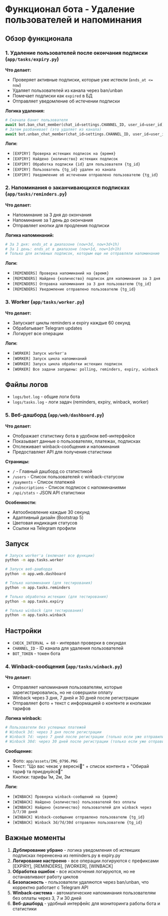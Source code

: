 # Функционал бота - Удаление пользователей и напоминания

## Обзор функционала

### 1. Удаление пользователей после окончания подписки (`app/tasks/expiry.py`)

**Что делает:**
- Проверяет активные подписки, которые уже истекли (`ends_at <= now`)
- Удаляет пользователей из канала через ban/unban
- Помечает подписки как `expired` в БД
- Отправляет уведомление об истечении подписки

**Логика удаления:**
```python
# Сначала банит пользователя
await bot.ban_chat_member(chat_id=settings.CHANNEL_ID, user_id=user_id)
# Затем разбанивает (это удаляет из канала)
await bot.unban_chat_member(chat_id=settings.CHANNEL_ID, user_id=user_id, only_if_banned=True)
```

**Логи:**
- `[EXPIRY] Проверка истекших подписок на {время}`
- `[EXPIRY] Найдено {количество} истекших подписок`
- `[EXPIRY] Обработка подписки {id} для пользователя {tg_id}`
- `[EXPIRY] Пользователь {tg_id} удален из канала`
- `[EXPIRY] Уведомление об истечении отправлено пользователю {tg_id}`

### 2. Напоминания о заканчивающихся подписках (`app/tasks/reminders.py`)

**Что делает:**
- Напоминание за 3 дня до окончания
- Напоминание за 1 день до окончания
- Отправляет кнопки для продления подписки

**Логика напоминаний:**
```python
# За 3 дня: ends_at в диапазоне (now+3d, now+3d+1h)
# За 1 день: ends_at в диапазоне (now+1d, now+1d+1h)
# Только для активных подписок, которым еще не отправляли напоминание
```

**Логи:**
- `[REMINDERS] Проверка напоминаний на {время}`
- `[REMINDERS] Найдено {количество} подписок для напоминания за 3 дня`
- `[REMINDERS] Отправка напоминания за 3 дня пользователю {tg_id}`
- `[REMINDERS] Уведомление отправлено пользователю {tg_id}`

### 3. Worker (`app/tasks/worker.py`)

**Что делает:**
- Запускает циклы reminders и expiry каждые 60 секунд
- Обрабатывает Telegram updates
- Логирует все операции

**Логи:**
- `[WORKER] Запуск worker'а`
- `[WORKER] Запуск цикла напоминаний`
- `[WORKER] Запуск цикла обработки истекших подписок`
- `[WORKER] Все задачи запущены: polling, reminders, expiry, winback`

## Файлы логов

- `logs/bot.log` - общие логи бота
- `logs/tasks.log` - логи задач (reminders, expiry, winback, worker)

### 5. Веб-дашборд (`app/web/dashboard.py`)

**Что делает:**
- Отображает статистику бота в удобном веб-интерфейсе
- Показывает данные о пользователях, платежах, подписках
- Отслеживает winback-сообщения и напоминания
- Предоставляет API для получения статистики

**Страницы:**
- `/` - Главный дашборд со статистикой
- `/users` - Список пользователей с winback-статусом
- `/payments` - Список платежей
- `/subscriptions` - Список подписок с напоминаниями
- `/api/stats` - JSON API статистики

**Особенности:**
- Автообновление каждые 30 секунд
- Адаптивный дизайн (Bootstrap 5)
- Цветовая индикация статусов
- Ссылки на Telegram профили

## Запуск

```bash
# Запуск worker'а (включает все функции)
python -m app.tasks.worker

# Запуск веб-дашборда
python -m app.web.dashboard

# Только напоминания (для тестирования)
python -m app.tasks.reminders

# Только обработка истекших (для тестирования)
python -m app.tasks.expiry

# Только winback (для тестирования)
python -m app.tasks.winback
```

## Настройки

- `CHECK_INTERVAL = 60` - интервал проверки в секундах
- `CHANNEL_ID` - ID канала для удаления пользователей
- `BOT_TOKEN` - токен бота

### 4. Winback-сообщения (`app/tasks/winback.py`)

**Что делает:**
- Отправляет напоминания пользователям, которые зарегистрировались, но не совершили оплату
- Winback через 3 дня, 7 дней и 30 дней после регистрации
- Отправляет фото + текст с информацией о контенте и кнопками тарифов

**Логика winback:**
```python
# Пользователи без успешных платежей
# Winback 3d: через 3 дня после регистрации
# Winback 7d: через 7 дней после регистрации (только если уже отправили 3d)
# Winback 30d: через 30 дней после регистрации (только если уже отправили 7d)
```

**Сообщение:**
- Фото: `app/assets/IMG_0796.PNG`
- Текст: "Що вас чекає у вересні🍂" + список контента + "Обирай тариф та приєднуйся🖤"
- Кнопки: тарифы 1м, 2м, 3м

**Логи:**
- `[WINBACK] Проверка winback-сообщений на {время}`
- `[WINBACK] Найдено {количество} пользователей без оплаты`
- `[WINBACK] Найдено {количество} пользователей для winback через 3/7/30 дней`
- `[WINBACK] Winback-сообщение отправлено пользователю {tg_id}`
- `[WINBACK] Winback 3d/7d/30d отправлен пользователю {tg_id}`

## Важные моменты

1. **Дублирование убрано** - логика уведомления об истекших подписках перенесена из reminders.py в expiry.py
2. **Логирование настроено** - все операции логируются с префиксами [EXPIRY], [REMINDERS], [WORKER], [WINBACK]
3. **Обработка ошибок** - все исключения логируются, но не останавливают работу циклов
4. **Безопасность** - пользователи удаляются через ban/unban, что корректно работает с Telegram API
5. **Winback-система** - автоматические напоминания пользователям без оплаты через 3, 7 и 30 дней
6. **Веб-дашборд** - удобный интерфейс для мониторинга работы бота и статистики

